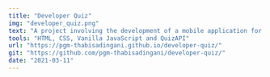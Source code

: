 ```yaml
---
title: "Developer Quiz"
img: "developer_quiz.png"
text: "A project involving the development of a mobile application for a Developer Quiz. Where data from the QuizAPI is used to query questions and answers."
tools: "HTML, CSS, Vanilla JavaScript and QuizAPI"
url: "https://pgm-thabisadingani.github.io/developer-quiz/"
git: "https://github.com/pgm-thabisadingani/developer-quiz/"
date: "2021-03-11"
---
```



